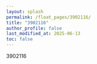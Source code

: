 ```yaml
---
layout: splash
permalink: /float_pages/3902116/
title: "3902116"
author_profile: false
last_modified_at: 2025-06-13
toc: false
---
```

 
3902116
